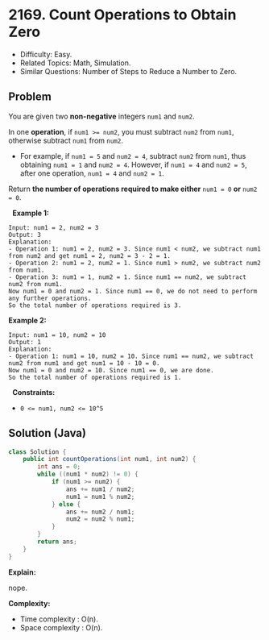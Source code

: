 # 2169. Count Operations to Obtain Zero

- Difficulty: Easy.
- Related Topics: Math, Simulation.
- Similar Questions: Number of Steps to Reduce a Number to Zero.

## Problem

You are given two **non-negative** integers ```num1``` and ```num2```.

In one **operation**, if ```num1 >= num2```, you must subtract ```num2``` from ```num1```, otherwise subtract ```num1``` from ```num2```.


	
- For example, if ```num1 = 5``` and ```num2 = 4```, subtract ```num2``` from ```num1```, thus obtaining ```num1 = 1``` and ```num2 = 4```. However, if ```num1 = 4``` and ```num2 = 5```, after one operation, ```num1 = 4``` and ```num2 = 1```.


Return **the **number of operations** required to make either** ```num1 = 0``` **or** ```num2 = 0```.

 
**Example 1:**

```
Input: num1 = 2, num2 = 3
Output: 3
Explanation: 
- Operation 1: num1 = 2, num2 = 3. Since num1 < num2, we subtract num1 from num2 and get num1 = 2, num2 = 3 - 2 = 1.
- Operation 2: num1 = 2, num2 = 1. Since num1 > num2, we subtract num2 from num1.
- Operation 3: num1 = 1, num2 = 1. Since num1 == num2, we subtract num2 from num1.
Now num1 = 0 and num2 = 1. Since num1 == 0, we do not need to perform any further operations.
So the total number of operations required is 3.
```

**Example 2:**

```
Input: num1 = 10, num2 = 10
Output: 1
Explanation: 
- Operation 1: num1 = 10, num2 = 10. Since num1 == num2, we subtract num2 from num1 and get num1 = 10 - 10 = 0.
Now num1 = 0 and num2 = 10. Since num1 == 0, we are done.
So the total number of operations required is 1.
```

 
**Constraints:**


	
- ```0 <= num1, num2 <= 10^5```



## Solution (Java)

```java
class Solution {
    public int countOperations(int num1, int num2) {
        int ans = 0;
        while ((num1 * num2) != 0) {
            if (num1 >= num2) {
                ans += num1 / num2;
                num1 = num1 % num2;
            } else {
                ans += num2 / num1;
                num2 = num2 % num1;
            }
        }
        return ans;
    }
}
```

**Explain:**

nope.

**Complexity:**

* Time complexity : O(n).
* Space complexity : O(n).
